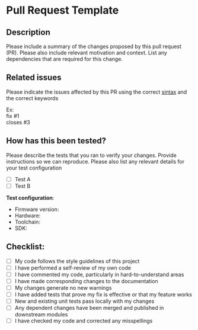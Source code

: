 # Pull Request Template

## Description

Please include a summary of the changes proposed by this pull request (PR). Please also include relevant motivation and context. List any dependencies that are required for this change.


## Related issues

Please indicate the issues affected by this PR using the correct [sintax]([https://link-url-here.org](https://docs.github.com/en/issues/tracking-your-work-with-issues/linking-a-pull-request-to-an-issue)) and the correct keywords

Ex:  
fix #1  
closes #3

## How has this been tested?

Please describe the tests that you ran to verify your changes. Provide instructions so we can reproduce. Please also list any relevant details for your test configuration

- [ ] Test A
- [ ] Test B

**Test configuration**:
* Firmware version:
* Hardware:
* Toolchain:
* SDK:

## Checklist:

- [ ] My code follows the style guidelines of this project
- [ ] I have performed a self-review of my own code
- [ ] I have commented my code, particularly in hard-to-understand areas
- [ ] I have made corresponding changes to the documentation
- [ ] My changes generate no new warnings
- [ ] I have added tests that prove my fix is effective or that my feature works
- [ ] New and existing unit tests pass locally with my changes
- [ ] Any dependent changes have been merged and published in downstream modules
- [ ] I have checked my code and corrected any misspellings
